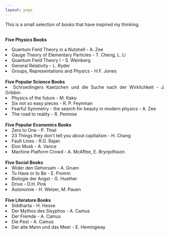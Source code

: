 ```yaml
---
layout: page
---
```


<div style="text-align:justify;">
This is a small selection of books that have inspired my thinking.
<br><br>

<strong>Five Physics Books</strong>
<li>Quantum Field Theory in a Nutshell - A. Zee </li>
<li>Gauge Theory of Elementary Particles - T. Cheng, L. Li</li>
<li>Quantum Field Theory I - S. Weinberg</li>
<li>General Relativity - L. Ryder</li>
<li>Groups, Representations and Physics - H.F. Jones</li>
<br>
<strong>Five Popular Science Books</strong>
<li>Schroedingers Kaetzchen und die Suche nach der Wirklichkeit - J. Gribbin </li>
<li>Physics of the future - M. Kaku</li>
<li>Six not so easy pieces - R. P. Feynman</li>
<li>Fearful Symmetry - the search for beauty in modern physics - A. Zee</li>
<li>The road to reality - R. Penrose</li>
<br>
<strong>Five Popular Economics Books</strong>
<li>Zero to One - P. Thiel</li>
<li>23 Things they don't tell you about capitalism - H. Chang</li>
<li>Fault Lines - R.G. Rajan</li>
<li>Elon Musk - A. Vance</li>
<li>Machine Platform Crowd - A. McAffee, E. Brynjolfsson</li>
<br>
<strong>Five Social Books</strong>
<li>Wider den Gehorsam - A. Gruen</li>
<li>To Have or to Be - E. Fromm</li>
<li>Biologie der Angst - G. Huether</li>
<li>Drive - D.H. Pink</li>
<li>Autonomie - H. Welzer, M. Pauen</li>
<br>                                
<strong>Five Literature Books</strong>
<li>Siddharta - H. Hesse</li>
<li>Der Mythos des Sisyphos - A. Camus</li>
<li>Der Fremde - A. Camus</li>
<li>Die Pest - A. Camus</li>
<li>Der alte Mann und das Meer - E. Hemingway</li>
<br>
</div>
